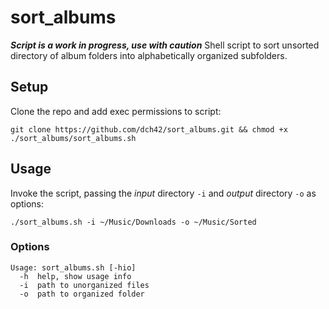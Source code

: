 # sort_albums
***Script is a work in progress, use with caution***
Shell script to sort unsorted directory of album folders into alphabetically organized subfolders.

## Setup

Clone the repo and add exec permissions to script:

~~~
git clone https://github.com/dch42/sort_albums.git && chmod +x ./sort_albums/sort_albums.sh
~~~

## Usage

Invoke the script, passing the *input* directory `-i` and *output* directory `-o` as options:
~~~
./sort_albums.sh -i ~/Music/Downloads -o ~/Music/Sorted
~~~

### Options

~~~
Usage: sort_albums.sh [-hio]
  -h  help, show usage info
  -i  path to unorganized files
  -o  path to organized folder
~~~
